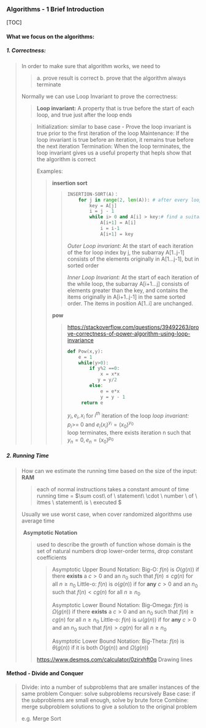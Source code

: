 ### Algorithms - 1 Brief Introduction

[TOC]



#### What we focus on the algorithms:

##### 1. Correctness:

> In order to make sure that algorithm works, we need to 
>
> > a. prove result is correct
> > b. prove that the algorithm always terminate
>
> Normally we can use Loop Invariant to prove the correctness:
>
> > **Loop invariant:** A property that is true before the start of each loop, and true just after the loop ends
>
> > Initialization: similar to base case - Prove the loop invariant is true prior to the first iteration of the loop
> > Maintenance: If the loop invariant is true before an iteration, it remains true before the next iteration
> > Termination: When the loop terminates, the loop invariant gives us  a useful property that hepls show that the algorithm is correct
> >
> > Examples:
> >
> > > **insertion sort** 
> > >
> > > > ```python
> > > > INSERTION-SORT(A)：
> > > > 	for j in range(2, len(A)): # after every loop A[:j] is sorted
> > > >   		key = A[j]
> > > >   		i = j - 1
> > > >   		while i> 0 and A[i] > key:# find a suitable place for key
> > > >       		A[i+1] = A[i]
> > > >       		i = i-1
> > > > 			A[i+1] = key
> > > > ```
> > > >
> > > > *Outer Loop invariant:* At the start of each iteration of the for loop index by j, the subarray A[1..j-1] consists of the elements originally in A[1...j-1], but in sorted order
> > > >
> > > > *Inner Loop Invariant:* At the start of each iteration of the while loop, the subarray A[i+1...j] consists of elements greater than the key, and contains the items originally in A[i+1..j-1] in the same sorted order. The items in position A[1..i] are unchanged.
> > >
> > > **pow**
> > >
> > > > https://stackoverflow.com/questions/39492263/prove-correctness-of-power-algorithm-using-loop-invariance
> > > >
> > > > ```python
> > > > def Pow(x,y):
> > > > 	e = 1
> > > > 	while(y>0):
> > > > 		if y%2 ==0:
> > > >             x = x*x
> > > > 		   y = y/2
> > > > 		else:
> > > > 			e = e*x
> > > > 			y = y - 1
> > > >      return e
> > > > ```
> > > >
> > > > $y_i, e_i, x_i$ for $i^{th}$ iteration of the loop
> > > > *loop invariant:* $p_i$>= 0 and $e_i(x_i)^{y_i} = (x_0)^{y_0}$  
> > > > loop terminates, there exists iteration n such that $y_n = 0, e_n = (x_0)^{p_0}$
> > >
> >

##### 2. Running Time

> How can we estimate the running time based on the size of the input: **RAM**
>
> > each of normal instructions takes a constant amount of time
> > running time = $\sum cost\ of \ statement\ \cdot \ number \ of \ itmes \ statement\ is \ executed $
>
> Usually we use worst case,  when cover randomized algorithms use average time
>
> ​	**Asymptotic Notation**
>
> > used to describe the growth of function whose domain is the set of natural numbers
> > drop lower-order terms, drop constant coefficients
> >
> > > Asymptotic Upper Bound Notation:
> > > Big-O: $f(n)$ is $O(g(n))$ if there **exists** a $c>0$ and  an $n_0$ such that $f(n) \leq cg(n)$ for all $n \geq n_0$
> > > Little-o: $f(n)$ is $o(g(n))$ if for **any** $c>0$ and  an $n_0$ such that $f(n) < cg(n)$ for all $n \geq n_0$
> > >
> > > Asymptotic Lower Bound Notation:
> > > Big-Omega: $f(n)$ is $\Omega(g(n))$ if there **exists** a $c>0$ and  an $n_0$ such that $f(n) \geq cg(n)$ for all $n \geq n_0$
> > > Little-o: $f(n)$ is $\omega(g(n))$ if for **any** $c>0$ and  an $n_0$ such that $f(n) > cg(n)$ for all $n \geq n_0$
> > >
> > > Asymptotic Lower Bound Notation:
> > > Big-Theta: $f(n)$ is $\theta(g(n))$ if it is both $O(g(n))$ and $\Omega(g(n))$
> >
> > https://www.desmos.com/calculator/0zirxhft0q Drawing lines



#### Method - Divide and Conquer

> Divide: into a number of subproblems that are smaller instances of the same problem
> Conquer: solve subproblems recursively
> 	 Base case: if the subproblems are small enough, solve by brute force
> Combine: merge subproblem solutions to give a solution to the original problem
>
> e.g. Merge Sort
